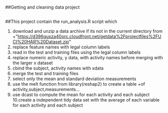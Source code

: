 ##Getting and cleaning data project
##
##This project contain the run_analysis.R script which
1. download and unzip a data archive if its not in the current directory from
+"https://d396qusza40orc.cloudfront.net/getdata%2Fprojectfiles%2FUCI%20HAR%20Dataset.zip"
2. replace feature names with legal column labels
3. read in the test and training files using the legal column labels 
4. replace numeric activity, y data, with activity names before merging with the larger x dataset
5. cbind the subject, activity names with xdata 
6. merge the test and training files
7. select only the mean and standard deviation measurements
8. use the melt function from library(reshap2) to create a table
+of activity,subject,measurements...
9. use dcast to compute the mean for each activity and each subject
10.create a independent tidy data set with the average of each variable for each activity and each subject